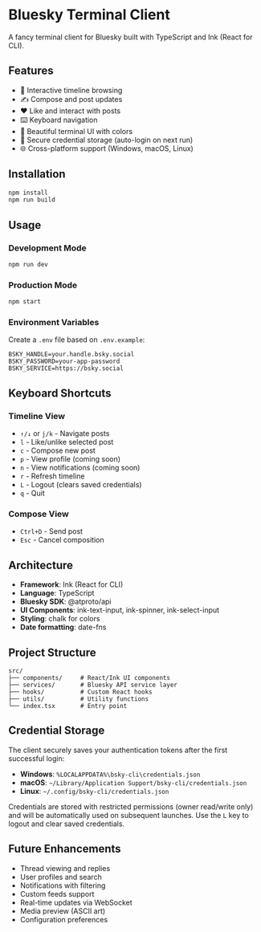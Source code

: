 # Bluesky Terminal Client

A fancy terminal client for Bluesky built with TypeScript and Ink (React for CLI).

## Features

- 🚀 Interactive timeline browsing
- ✍️ Compose and post updates
- ❤️ Like and interact with posts  
- ⌨️ Keyboard navigation
- 🎨 Beautiful terminal UI with colors
- 🔐 Secure credential storage (auto-login on next run)
- 🌐 Cross-platform support (Windows, macOS, Linux)

## Installation

```bash
npm install
npm run build
```

## Usage

### Development Mode
```bash
npm run dev
```

### Production Mode
```bash
npm start
```

### Environment Variables

Create a `.env` file based on `.env.example`:

```env
BSKY_HANDLE=your.handle.bsky.social
BSKY_PASSWORD=your-app-password
BSKY_SERVICE=https://bsky.social
```

## Keyboard Shortcuts

### Timeline View
- `↑/↓` or `j/k` - Navigate posts
- `l` - Like/unlike selected post
- `c` - Compose new post
- `p` - View profile (coming soon)
- `n` - View notifications (coming soon)
- `r` - Refresh timeline
- `L` - Logout (clears saved credentials)
- `q` - Quit

### Compose View
- `Ctrl+D` - Send post
- `Esc` - Cancel composition

## Architecture

- **Framework**: Ink (React for CLI)
- **Language**: TypeScript  
- **Bluesky SDK**: @atproto/api
- **UI Components**: ink-text-input, ink-spinner, ink-select-input
- **Styling**: chalk for colors
- **Date formatting**: date-fns

## Project Structure

```
src/
├── components/     # React/Ink UI components
├── services/       # Bluesky API service layer
├── hooks/          # Custom React hooks
├── utils/          # Utility functions
└── index.tsx       # Entry point
```

## Credential Storage

The client securely saves your authentication tokens after the first successful login:

- **Windows**: `%LOCALAPPDATA%\bsky-cli\credentials.json`
- **macOS**: `~/Library/Application Support/bsky-cli/credentials.json`
- **Linux**: `~/.config/bsky-cli/credentials.json`

Credentials are stored with restricted permissions (owner read/write only) and will be automatically used on subsequent launches. Use the `L` key to logout and clear saved credentials.

## Future Enhancements

- Thread viewing and replies
- User profiles and search
- Notifications with filtering  
- Custom feeds support
- Real-time updates via WebSocket
- Media preview (ASCII art)
- Configuration preferences